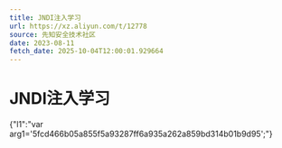```yaml
---
title: JNDI注入学习
url: https://xz.aliyun.com/t/12778
source: 先知安全技术社区
date: 2023-08-11
fetch_date: 2025-10-04T12:00:01.929664
---
```


# JNDI注入学习

{"l1":"var arg1='5fcd466b05a855f5a93287ff6a935a262a859bd314b01b9d95';"}